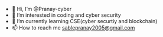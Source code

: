 - 👋 Hi, I’m @Pranay-cyber
- 👀 I’m interested in coding and cyber security
- 🌱 I’m currently learning CSE(cyber securtiy and blockchain) 
- 📫 How to reach me sablepranay2005@gmail.com

<!---

